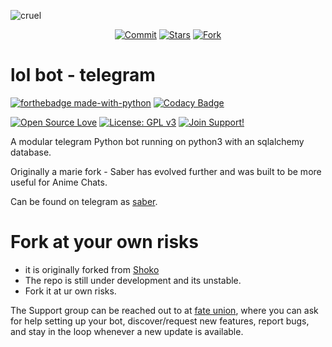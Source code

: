 
![cruel](https://telegra.ph/file/b6fbf04a9018eac3a0308.jpg)

<p align="center">
    <a href="https://github.com/hyper-ub/saber/commits/master"><img src="https://img.shields.io/github/last-commit/hyper-ub/saber/master?label=Last%20Commit&style=flat-square&logo=github&color=F10070" alt="Commit" /></a>
    <a href="https://github.com/hyper-ub/saber/stargazers"><img src="https://img.shields.io/github/stars/hyper-ub/saber?label=Stars&style=flat-square&logo=github&color=F10070" alt="Stars" /></a>
    <a href="https://github.com/hyper-ub/saber/network/members"><img src="https://img.shields.io/github/forks/hyper-ub/saber?label=Fork&style=flat-square&logo=github&color=F10070" alt="Fork" /></a>
</p>

# lol bot - telegram

[![forthebadge made-with-python](http://ForTheBadge.com/images/badges/made-with-python.svg)](https://www.python.org/)
[![Codacy Badge](https://app.codacy.com/project/badge/Grade/cfb691a93a064d9ea753ef2b5fccf797)](https://www.codacy.com/manual/hyper-ub/saber?utm_source=github.com&amp;utm_medium=referral&amp;utm_content=hyper-ub/saber&amp;utm_campaign=Badge_Grade)


[![Open Source Love](https://badges.frapsoft.com/os/v3/open-source.svg?v=102)](https://github.com/ellerbrock/open-source-badge/) [![License: GPL v3](https://img.shields.io/badge/License-GPLv3-blue.svg)](https://www.gnu.org/licenses/gpl-3.0)
[![Join Support!](https://img.shields.io/badge/Support%20Chat-FateUnion-blue)](https://t.me/fateunion) 


A modular telegram Python bot running on python3 with an sqlalchemy database.

Originally a marie fork - Saber has evolved further and was built to be more useful for Anime Chats. 

Can be found on telegram as [saber](https://t.me/saber_herobot).


# Fork at your own risks 

* it is originally forked from [Shoko](https://github.com/gizmostuffin/Shoko)
* The repo is still under development and its unstable.
* Fork it at ur own risks.


The Support group can be reached out to at [fate union](https://t.me/), where you can ask for help setting up your bot, discover/request new features, report bugs, and stay in the loop whenever a new update is available. 

 

